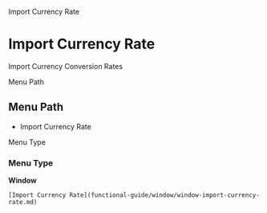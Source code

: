 
Import Currency Rate
# Import Currency Rate


Import Currency Conversion Rates

Menu Path
## Menu Path



- Import Currency Rate

Menu Type
### Menu Type

**Window**


```
[Import Currency Rate](functional-guide/window/window-import-currency-rate.md)
```